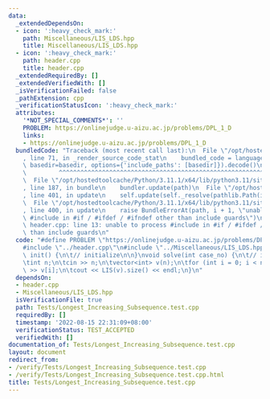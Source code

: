 ```yaml
---
data:
  _extendedDependsOn:
  - icon: ':heavy_check_mark:'
    path: Miscellaneous/LIS_LDS.hpp
    title: Miscellaneous/LIS_LDS.hpp
  - icon: ':heavy_check_mark:'
    path: header.cpp
    title: header.cpp
  _extendedRequiredBy: []
  _extendedVerifiedWith: []
  _isVerificationFailed: false
  _pathExtension: cpp
  _verificationStatusIcon: ':heavy_check_mark:'
  attributes:
    '*NOT_SPECIAL_COMMENTS*': ''
    PROBLEM: https://onlinejudge.u-aizu.ac.jp/problems/DPL_1_D
    links:
    - https://onlinejudge.u-aizu.ac.jp/problems/DPL_1_D
  bundledCode: "Traceback (most recent call last):\n  File \"/opt/hostedtoolcache/Python/3.11.1/x64/lib/python3.11/site-packages/onlinejudge_verify/documentation/build.py\"\
    , line 71, in _render_source_code_stat\n    bundled_code = language.bundle(stat.path,\
    \ basedir=basedir, options={'include_paths': [basedir]}).decode()\n          \
    \         ^^^^^^^^^^^^^^^^^^^^^^^^^^^^^^^^^^^^^^^^^^^^^^^^^^^^^^^^^^^^^^^^^^^^^^^^^^^^^^^^^\n\
    \  File \"/opt/hostedtoolcache/Python/3.11.1/x64/lib/python3.11/site-packages/onlinejudge_verify/languages/cplusplus.py\"\
    , line 187, in bundle\n    bundler.update(path)\n  File \"/opt/hostedtoolcache/Python/3.11.1/x64/lib/python3.11/site-packages/onlinejudge_verify/languages/cplusplus_bundle.py\"\
    , line 401, in update\n    self.update(self._resolve(pathlib.Path(included), included_from=path))\n\
    \  File \"/opt/hostedtoolcache/Python/3.11.1/x64/lib/python3.11/site-packages/onlinejudge_verify/languages/cplusplus_bundle.py\"\
    , line 400, in update\n    raise BundleErrorAt(path, i + 1, \"unable to process\
    \ #include in #if / #ifdef / #ifndef other than include guards\")\nonlinejudge_verify.languages.cplusplus_bundle.BundleErrorAt:\
    \ header.cpp: line 13: unable to process #include in #if / #ifdef / #ifndef other\
    \ than include guards\n"
  code: "#define PROBLEM \"https://onlinejudge.u-aizu.ac.jp/problems/DPL_1_D\"\n\n\
    #include \"../header.cpp\"\n#include \"../Miscellaneous/LIS_LDS.hpp\"\n\nvoid\
    \ init() {\n\t// initialize\n\n}\nvoid solve(int case_no) {\n\t// implementation\n\
    \tint n;\n\tcin >> n;\n\tvector<int> v(n);\n\tfor (int i = 0; i < n; i++) cin\
    \ >> v[i];\n\tcout << LIS(v).size() << endl;\n}\n"
  dependsOn:
  - header.cpp
  - Miscellaneous/LIS_LDS.hpp
  isVerificationFile: true
  path: Tests/Longest_Increasing_Subsequence.test.cpp
  requiredBy: []
  timestamp: '2022-08-15 22:31:09+08:00'
  verificationStatus: TEST_ACCEPTED
  verifiedWith: []
documentation_of: Tests/Longest_Increasing_Subsequence.test.cpp
layout: document
redirect_from:
- /verify/Tests/Longest_Increasing_Subsequence.test.cpp
- /verify/Tests/Longest_Increasing_Subsequence.test.cpp.html
title: Tests/Longest_Increasing_Subsequence.test.cpp
---
```

